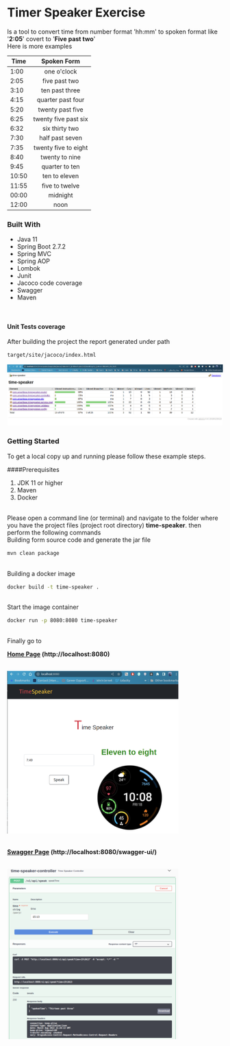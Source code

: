 # Timer Speaker Exercise

Is a tool to convert time from number format 'hh:mm' to spoken format like '**2:05**' covert to '**Five past two**'
<br>
Here is more examples

| Time          | Spoken Form               |
| ------------- |:-------------------------:|
| 1:00          | one o'clock               |
| 2:05          | five past two             |
| 3:10          | ten past three            |
| 4:15          | quarter past four         |
| 5:20          | twenty past five          |
| 6:25          | twenty five past six      |
| 6:32          | six thirty two            |
| 7:30          | half past seven           |
| 7:35          | twenty five to eight      |
| 8:40          | twenty to nine            |
| 9:45          | quarter to ten            |
| 10:50         | ten to eleven             |
| 11:55         | five to twelve            |
| 00:00         | midnight                  |
| 12:00         | noon                      |


### Built With
- Java 11
- Spring Boot 2.7.2
- Spring MVC
- Spring AOP
- Lombok
- Junit
- Jacoco code coverage
- Swagger
- Maven

<br>
<h4>Unit Tests coverage</h4>
After building the project the report generated under path

```sh
target/site/jacoco/index.html
```

<img src="img.png" alt="drawing" width="700"/>

### Getting Started
To get a local copy up and running please follow these example steps.

####Prerequisites
1. JDK 11 or higher
2. Maven
3. Docker

<br>
Please open a command line (or terminal) and navigate to the folder where you have the
project files (project root directory) <b>time-speaker</b>. then perform the following commands

<br>
Building form source code and generate the jar file

```sh
mvn clean package
```

<br>
Building a docker image 

```sh
docker build -t time-speaker .
```

<br>
Start the image container

```sh
docker run -p 8080:8080 time-speaker
```

<br>
Finally go to 

**[Home Page](http://localhost:8080) (http://localhost:8080)**

<br>
<img src="img_2.png" alt="drawing" width="400"/>

<br>
<br>

**[Swagger Page](http://localhost:8080/swagger-ui/) (http://localhost:8080/swagger-ui/)**

<br>
<img src="img_1.png" alt="drawing" width="400"/>
